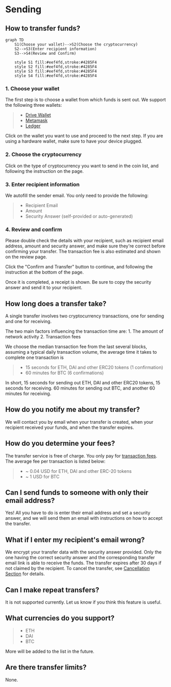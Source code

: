 # Sending

## How to transfer funds?

```mermaid
graph TD
    S1(Choose your wallet)-->S2(Choose the cryptocurrency)
    S2-->S3(Enter recipient information)
    S3-->S4(Review and Confirm)

    style S1 fill:#eef4fd,stroke:#4285F4
    style S2 fill:#eef4fd,stroke:#4285F4
    style S3 fill:#eef4fd,stroke:#4285F4
    style S4 fill:#eef4fd,stroke:#4285F4
```

### 1. Choose your wallet

The first step is to choose a wallet from which funds is sent out.
We support the following three wallets:

> * [Drive Wallet](/wallet)
> * [Metamask](https://metamask.io/)
> * [Ledger](https://www.ledger.com/)

Click on the wallet you want to use and proceed to the next step. 
If you are using a hardware wallet, make sure to have your device plugged.

### 2. Choose the cryptocurrency

Click on the type of cryptocurrency you want to send in the coin list, and following the instruction on the page.

### 3. Enter recipient information

We autofill the sender email. You only need to provide the following:

> * Recipient Email
> * Amount
> * Security Answer (self-provided or auto-generated)

### 4. Review and confirm

Please double check the details with your recipient, such as recipient email address, amount and security answer, and make sure they're correct before confirming your transfer. The transaction fee is also estimated and shown on the review page.

Click the "Confirm and Transfer" button to continue, and following the instruction at the bottom of the page.

Once it is completed, a receipt is shown. Be sure to copy the security answer and send it to your recipient.

## How long does a transfer take?

A single transfer involves two cryptocurrency transactions, one for sending and one for receiving.

The two main factors influencing the transaction time are:
    1. The amount of network activity
    2. Transaction fees

We choose the median transaction fee from the last several blocks, assuming a typical daily transaction volume,
the average time it takes to complete one transaction is

> * 15 seconds for ETH, DAI and other ERC20 tokens (1 confirmation)
> * 60 minutes for BTC (6 confirmations)

In short, 15 seconds for sending out ETH, DAI and other ERC20 tokens, 15 seconds for receiving.
60 minutes for sending out BTC, and another 60 minutes for receiving. 

## How do you notify me about my transfer?

We will contact you by email when your transfer is created, when your recipient received your funds, and when the transfer expires.

## How do you determine your fees?

The transfer service is free of charge. You only pay for [transaction fees](https://en.wikipedia.org/wiki/Cryptocurrency#Transaction_fees). The average fee per transaction is listed below:

> * ~ 0.04 USD for ETH, DAI and other ERC-20 tokens
> * ~ 1 USD for BTC


## Can I send funds to someone with only their email address?

Yes! All you have to do is enter their email address and set a security answer, and we will send them an email with instructions on how to accept the transfer.

## What if I enter my recipient's email wrong? 

We encrypt your transfer data with the security answer provided. Only the one having the correct security answer and the corresponding transfer email link is able
to receive the funds. The transfer expires after 30 days if not claimed by the recipient. To cancel the transfer, see [Cancellation Section](/cancelling) for details.

## Can I make repeat transfers?

It is not supported currently. Let us know if you think this feature is useful.

## What currencies do you support?

> * ETH
> * DAI
> * BTC

More will be added to the list in the future.

## Are there transfer limits?

None.

